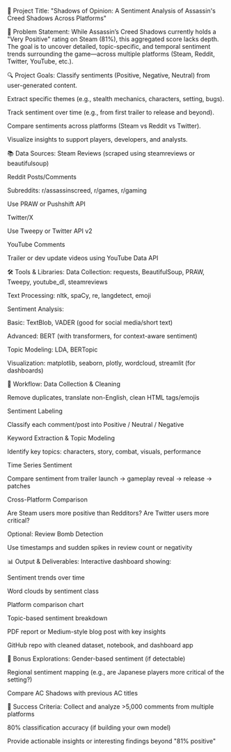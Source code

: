🎯 Project Title:
"Shadows of Opinion: A Sentiment Analysis of Assassin's Creed Shadows Across Platforms"

🧩 Problem Statement:
While Assassin’s Creed Shadows currently holds a "Very Positive" rating on Steam (81%), this aggregated score lacks depth. The goal is to uncover detailed, topic-specific, and temporal sentiment trends surrounding the game—across multiple platforms (Steam, Reddit, Twitter, YouTube, etc.).

🔍 Project Goals:
Classify sentiments (Positive, Negative, Neutral) from user-generated content.

Extract specific themes (e.g., stealth mechanics, characters, setting, bugs).

Track sentiment over time (e.g., from first trailer to release and beyond).

Compare sentiments across platforms (Steam vs Reddit vs Twitter).

Visualize insights to support players, developers, and analysts.

📚 Data Sources:
Steam Reviews (scraped using steamreviews or beautifulsoup)

Reddit Posts/Comments

Subreddits: r/assassinscreed, r/games, r/gaming

Use PRAW or Pushshift API

Twitter/X

Use Tweepy or Twitter API v2

YouTube Comments

Trailer or dev update videos using YouTube Data API

🛠️ Tools & Libraries:
Data Collection: requests, BeautifulSoup, PRAW, Tweepy, youtube_dl, steamreviews

Text Processing: nltk, spaCy, re, langdetect, emoji

Sentiment Analysis:

Basic: TextBlob, VADER (good for social media/short text)

Advanced: BERT (with transformers, for context-aware sentiment)

Topic Modeling: LDA, BERTopic

Visualization: matplotlib, seaborn, plotly, wordcloud, streamlit (for dashboards)

🧠 Workflow:
Data Collection & Cleaning

Remove duplicates, translate non-English, clean HTML tags/emojis

Sentiment Labeling

Classify each comment/post into Positive / Neutral / Negative

Keyword Extraction & Topic Modeling

Identify key topics: characters, story, combat, visuals, performance

Time Series Sentiment

Compare sentiment from trailer launch → gameplay reveal → release → patches

Cross-Platform Comparison

Are Steam users more positive than Redditors? Are Twitter users more critical?

Optional: Review Bomb Detection

Use timestamps and sudden spikes in review count or negativity

📊 Output & Deliverables:
Interactive dashboard showing:

Sentiment trends over time

Word clouds by sentiment class

Platform comparison chart

Topic-based sentiment breakdown

PDF report or Medium-style blog post with key insights

GitHub repo with cleaned dataset, notebook, and dashboard app

🧪 Bonus Explorations:
Gender-based sentiment (if detectable)

Regional sentiment mapping (e.g., are Japanese players more critical of the setting?)

Compare AC Shadows with previous AC titles

🧭 Success Criteria:
Collect and analyze >5,000 comments from multiple platforms

80% classification accuracy (if building your own model)

Provide actionable insights or interesting findings beyond "81% positive"
